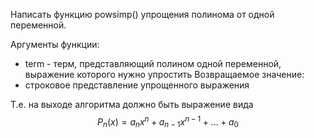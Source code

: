 Написать функцию powsimp() упрощения полинома от одной переменной.

Аргументы функции:
* term - терм, представляющий полином одной переменной, выражение которого нужно упростить
Возвращаемое значение:
* строковое представление упрощенного выражения

Т.е. на выходе алгоритма должно быть выражение вида $$P_n(x) = a_{n}x^n + a_{n-1}x^{n-1} + ... + a_0$$